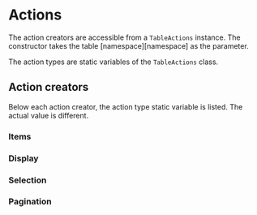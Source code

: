 # Actions

The action creators are accessible from a `TableActions` instance. The constructor takes the table [namespace][namespace] as the parameter.

The action types are static variables of the `TableActions` class.

## Action creators

Below each action creator, the action type static variable is listed. The actual value is different.

### Items



### Display



### Selection



### Pagination

